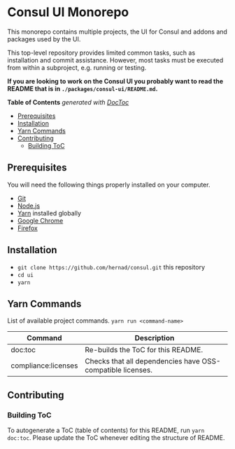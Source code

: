 # Consul UI Monorepo

This monorepo contains multiple projects, the UI for Consul and addons and
packages used by the UI.

This top-level repository provides limited common tasks, such as installation
and commit assistance.  However, most tasks must be executed from within a
subproject, e.g. running or testing.

**If you are looking to work on the Consul UI you probably want to read
the README that is in `./packages/consul-ui/README.md`.**


<!-- START doctoc generated TOC please keep comment here to allow auto update -->
<!-- DON'T EDIT THIS SECTION, INSTEAD RE-RUN doctoc TO UPDATE -->
**Table of Contents**  *generated with [DocToc](https://github.com/thlorenz/doctoc)*

- [Prerequisites](#prerequisites)
- [Installation](#installation)
- [Yarn Commands](#yarn-commands)
- [Contributing](#contributing)
  - [Building ToC](#building-toc)

<!-- END doctoc generated TOC please keep comment here to allow auto update -->

## Prerequisites

You will need the following things properly installed on your computer.

* [Git][git]
* [Node.js][node]
* [Yarn][yarn] installed globally
* [Google Chrome][chrome]
* [Firefox][firefox]

[git]: https://git-scm.com/
[node]: https://nodejs.org/
[yarn]: https://classic.yarnpkg.com/lang/en/
[chrome]: https://google.com/chrome/
[firefox]: https://firefox.com/
[yarn-workspaces]: https://classic.yarnpkg.com/en/docs/workspaces/

## Installation

* `git clone https://github.com/hernad/consul.git` this repository
* `cd ui`
* `yarn`

## Yarn Commands

List of available project commands.  `yarn run <command-name>`

| Command             | Description                        |
|---------------------|------------------------------------|
| doc:toc             | Re-builds the ToC for this README. |
| compliance:licenses | Checks that all dependencies have OSS-compatible licenses. |

## Contributing

### Building ToC

To autogenerate a ToC (table of contents) for this README,
run `yarn doc:toc`.  Please update the ToC whenever editing the structure
of README.
